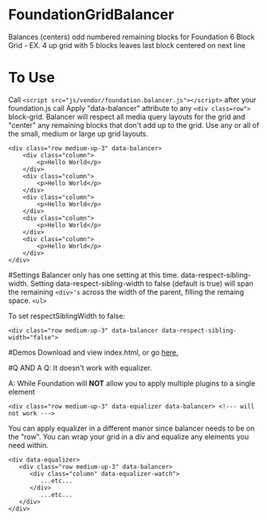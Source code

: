 # FoundationGridBalancer
Balances (centers) odd numbered remaining blocks for Foundation 6 Block Grid - EX. 4 up grid with 5 blocks leaves last block centered on next line

# To Use
Call ```<script src="js/vendor/foundation.balancer.js"></script>``` after your foundation.js call
Apply "data-balancer" attribute to any ```<div class=row">``` block-grid.
Balancer will respect all media query layouts for the grid and "center" any remaining blocks that don't add up to the grid.
Use any or all of the small, medium or large up grid layouts.

```
<div class="row medium-up-3" data-balancer>
	<div class="column">
    	<p>Hello World</p>
    </div>
	<div class="column">
    	<p>Hello World</p>
    </div>
	<div class="column">
    	<p>Hello World</p>
    </div>
	<div class="column">
    	<p>Hello World</p>
    </div>
	<div class="column">
    	<p>Hello World</p>
    </div>
</div>
```

#Settings
Balancer only has one setting at this time. data-respect-sibling-width.
Setting data-respect-sibling-width to false (default is true) will span the remaining ```<div>'s``` across the width of the parent, filling the remaing space. ```<ul>```

To set respectSiblingWidth to false:
```
<div class="row medium-up-3" data-balancer data-respect-sibling-width="false">
```

#Demos
Download and view index.html, or go <a href="http://tangerineindustries.com/Foundation/grid-balancer/" target="blank">here.</a>


#Q AND A
Q: It doesn't work with equalizer.

A: While Foundation will **NOT** allow you to apply multiple plugins to a single element
```
<div class="row medium-up-3" data-equalizer data-balancer> <!--- will not work --->
```
You can apply equalizer in a different manor since balancer needs to be on the "row". You can wrap your grid in a div and equalize any elements you need within.
```
<div data-equalizer>
   <div class="row medium-up-3" data-balancer>
      <div class="column" data-equalizer-watch">
         ...etc...
      </div>
         ...etc...
   </div>
</div>
```
